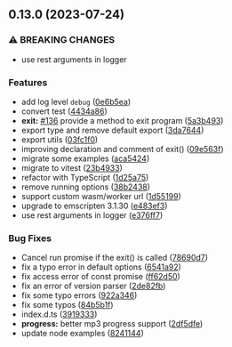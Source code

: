 ## 0.13.0 (2023-07-24)

### ⚠ BREAKING CHANGES

- use rest arguments in logger

### Features

- add log level `debug` ([0e6b5ea](https://github.com/ffmpeg.wasm/ffmpeg.wasm/commit/0e6b5ea83192396d0497561ca954ee71953eccb5))
- convert test ([4434a86](https://github.com/ffmpeg.wasm/ffmpeg.wasm/commit/4434a86ae298a3ffc5063a5c77e80dea89e7d10f))
- **exit:** [#136](https://github.com/ffmpeg.wasm/ffmpeg.wasm/issues/136) provide a method to exit program ([5a3b493](https://github.com/ffmpeg.wasm/ffmpeg.wasm/commit/5a3b493a693cd955a1b4ac2c5f14a4be399465d4))
- export type and remove default export ([3da7644](https://github.com/ffmpeg.wasm/ffmpeg.wasm/commit/3da7644263e29d707f1663564bf1179f29d3b64b))
- export utils ([03fc1f0](https://github.com/ffmpeg.wasm/ffmpeg.wasm/commit/03fc1f0bf3ea3486fb28da8362e003257e2e0852))
- improving declaration and comment of exit() ([09e563f](https://github.com/ffmpeg.wasm/ffmpeg.wasm/commit/09e563fbe8325d7813d51dfd704d90683918bb32))
- migrate some examples ([aca5424](https://github.com/ffmpeg.wasm/ffmpeg.wasm/commit/aca542484ad5005e346d6ce978b78388654cd29f))
- migrate to vitest ([23b4933](https://github.com/ffmpeg.wasm/ffmpeg.wasm/commit/23b4933689fdd60bfc96e25d0e4eae2561b2b7fc))
- refactor with TypeScript ([1d25a75](https://github.com/ffmpeg.wasm/ffmpeg.wasm/commit/1d25a75fd6f4e860b646f836a96891ecdeee8965))
- remove running options ([38b2438](https://github.com/ffmpeg.wasm/ffmpeg.wasm/commit/38b24388e3ca6c087a407fcc02ca793015f37a6e))
- support custom wasm/worker url ([1d55199](https://github.com/ffmpeg.wasm/ffmpeg.wasm/commit/1d55199f399dea11333733eea8cc5bc3b12e4f0f))
- upgrade to emscripten 3.1.30 ([e483ef3](https://github.com/ffmpeg.wasm/ffmpeg.wasm/commit/e483ef380a3f6734977a46ea0afce8d5657bfd38))
- use rest arguments in logger ([e376ff7](https://github.com/ffmpeg.wasm/ffmpeg.wasm/commit/e376ff78207fe7712153efca8a48ef395e13fe80))

### Bug Fixes

- Cancel run promise if the exit() is called ([78690d7](https://github.com/ffmpeg.wasm/ffmpeg.wasm/commit/78690d7b4d7e700b1acff05759d6b4cce6069031))
- fix a typo error in default options ([6541a92](https://github.com/ffmpeg.wasm/ffmpeg.wasm/commit/6541a921d0234c4c5fb7587dd05904d2f3329da9))
- fix access error of const promise ([ff62d50](https://github.com/ffmpeg.wasm/ffmpeg.wasm/commit/ff62d50ca165667724bf6a25d51ab7ff39052830))
- fix an error of version parser ([2de82fb](https://github.com/ffmpeg.wasm/ffmpeg.wasm/commit/2de82fbe6b6e60f23ce988e7ed1771e083abe936))
- fix some typo errors ([922a346](https://github.com/ffmpeg.wasm/ffmpeg.wasm/commit/922a34692ac4ba66cd45455d13ee779a2c00062b))
- fix some typos ([84b5b1f](https://github.com/ffmpeg.wasm/ffmpeg.wasm/commit/84b5b1ff9030edba2a150fca552144c1ece644e2))
- index.d.ts ([3919333](https://github.com/ffmpeg.wasm/ffmpeg.wasm/commit/3919333d93b0f59414dcc3f4b5eccbbad8b941b5))
- **progress:** better mp3 progress support ([2df5dfe](https://github.com/ffmpeg.wasm/ffmpeg.wasm/commit/2df5dfef549b175c61efd65bbadc4ba0b84512c0))
- update node examples ([8241144](https://github.com/ffmpeg.wasm/ffmpeg.wasm/commit/82411444dcaa51f304b54f096d7c284029d2e55f))
